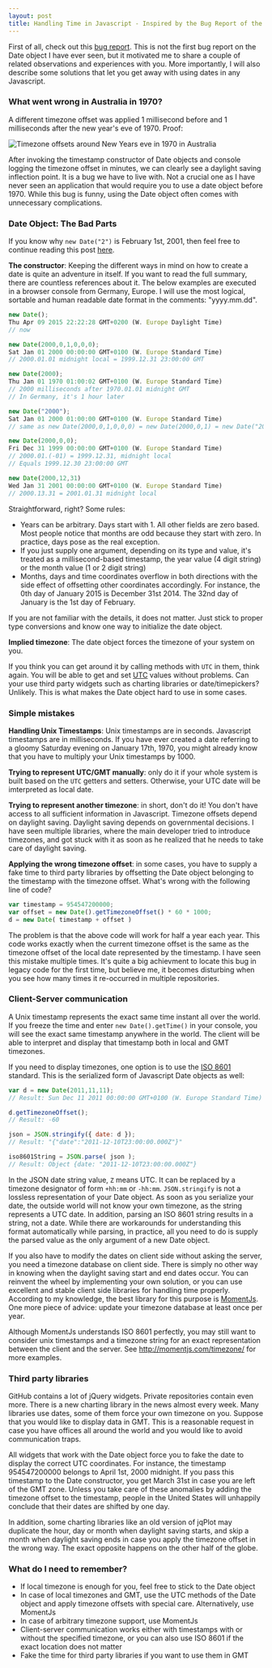 ```yaml
---
layout: post
title: Handling Time in Javascript - Inspired by the Bug Report of the Century
---
```


First of all, check out this <a href="https://github.com/angular/angular.js/issues/5017" target="_blank">bug report</a>. This is not the first bug report on the Date object I have ever seen, but it motivated me to share a couple of related observations and experiences with you. More importantly, I will also describe some solutions that let you get away with using dates in any Javascript.

### What went wrong in Australia in 1970?

A different timezone offset was applied 1 millisecond before and 1 milliseconds after the new year's eve of 1970. Proof:

<img src="http://zsolt-nagy.github.io/images/posts/dates_in_australia.png" alt="Timezone offsets around New Years eve in 1970 in Australia" />

After invoking the timestamp constructor of Date objects and console logging the timezone offset in minutes, we can clearly see a daylight saving inflection point. It is a bug we have to live with. Not a crucial one as I have never seen an application that would require you to use a date object before 1970. While this bug is funny, using the Date object often comes with unnecessary complications.

### Date Object: The Bad Parts

If you know why `new Date("2")` is February 1st, 2001, then feel free to continue reading this post <a href="#timezone">here</a>.

**The constructor**: Keeping the different ways in mind on how to create a date is quite an adventure in itself. If you want to read the full summary, there are countless references about it. The below examples are executed in a browser console from Germany, Europe. I will use the most logical, sortable and human readable date format in the comments: "yyyy.mm.dd". 


```javascript
new Date();   
Thu Apr 09 2015 22:22:28 GMT+0200 (W. Europe Daylight Time)
// now

new Date(2000,0,1,0,0,0);  
Sat Jan 01 2000 00:00:00 GMT+0100 (W. Europe Standard Time)
// 2000.01.01 midnight local = 1999.12.31 23:00:00 GMT

new Date(2000); 
Thu Jan 01 1970 01:00:02 GMT+0100 (W. Europe Standard Time)
// 2000 milliseconds after 1970.01.01 midnight GMT
// In Germany, it's 1 hour later

new Date("2000");
Sat Jan 01 2000 01:00:00 GMT+0100 (W. Europe Standard Time)
// same as new Date(2000,0,1,0,0,0) = new Date(2000,0,1) = new Date("2000-01-01")

new Date(2000,0,0); 
Fri Dec 31 1999 00:00:00 GMT+0100 (W. Europe Standard Time)
// 2000.01.(-01) = 1999.12.31, midnight local
// Equals 1999.12.30 23:00:00 GMT

new Date(2000,12,31)
Wed Jan 31 2001 00:00:00 GMT+0100 (W. Europe Standard Time)
// 2000.13.31 = 2001.01.31 midnight local
```
 
Straightforward, right? Some rules:

 - Years can be arbitrary. Days start with 1. All other fields are zero based. Most people notice that months are odd because they start with zero. In practice, days pose as the real exception.
 - If you just supply one argument, depending on its type and value, it's treated as a millisecond-based timestamp, the year value (4 digit string) or the month value (1 or 2 digit string)
 - Months, days and time coordinates overflow in both directions with the side effect of offsetting other coordinates accordingly. For instance, the 0th day of January 2015 is December 31st 2014. The 32nd day of January is the 1st day of February.

If you are not familiar with the details, it does not matter. Just stick to proper type conversions and know one way to initialize the date object. 

<a name="timezone"></a>
**Implied timezone**: The date object forces the timezone of your system on you.

If you think you can get around it by calling methods with `UTC` in them, think again. You will be able to get and set <a href="http://en.wikipedia.org/wiki/Coordinated_Universal_Time" target="_blank">UTC</a> values without problems. Can your use third party widgets such as charting libraries or date/timepickers? Unlikely. This is what makes the Date object hard to use in some cases.

### Simple mistakes

**Handling Unix Timestamps**: Unix timestamps are in seconds. Javascript timestamps are in milliseconds. If you have ever created a date referring to a gloomy Saturday evening on January 17th, 1970, you might already know that you have to multiply your Unix timestamps by 1000.

**Trying to represent UTC/GMT manually**: only do it if your whole system is built based on the `UTC` getters and setters. Otherwise, your UTC date will be imterpreted as local date.

**Trying to represent another timezone**: in short, don't do it! You don't have access to all sufficient information in Javascript. Timezone offsets depend on daylight saving. Daylight saving depends on governmental decisions. I have seen multiple libraries, where the main developer tried to introduce timezones, and got stuck with it as soon as he realized that he needs to take care of daylight saving.

**Applying the wrong timezone offset**: in some cases, you have to supply a fake time to third party libraries by offsetting the Date object belonging to the timestamp with the timezone offset. What's wrong with the following line of code?

```javascript
var timestamp = 954547200000;
var offset = new Date().getTimezoneOffset() * 60 * 1000;
d = new Date( timestamp + offset )
```

The problem is that the above code will work for half a year each year. This code works exactly when the current timezone offset is the same as the timezone offset of the local date represented by the timestamp. I have seen this mistake multiple times. It's quite a big achievment to locate this bug in legacy code for the first time, but believe me, it becomes disturbing when you see how many times it re-occurred in multiple repositories.

### Client-Server communication

A Unix timestamp represents the exact same time instant all over the world. If you freeze the time and enter `new Date().getTime()` in your console, you will see the exact same timestamp anywhere in the world. The client will be able to interpret and display that timestamp both in local and GMT timezones. 

If you need to display timezones, one option is to use the <a href="http://www.w3.org/TR/NOTE-datetime" target="_blank">ISO 8601</a> standard. This is the serialized form of Javascript Date objects as well:

```javascript
var d = new Date(2011,11,11);
// Result: Sun Dec 11 2011 00:00:00 GMT+0100 (W. Europe Standard Time)

d.getTimezoneOffset();
// Result: -60

json = JSON.stringify({ date: d });
// Result: "{"date":"2011-12-10T23:00:00.000Z"}"

iso8601String = JSON.parse( json );
// Result: Object {date: "2011-12-10T23:00:00.000Z"}
```

In the JSON date string value, `Z` means UTC. It can be replaced by a timezone designator of form `+hh:mm` or `-hh:mm`. `JSON.stringify` is not a lossless representation of your Date object. As soon as you serialize your date, the outside world will not know your own timezone, as the string represents a UTC date. In addition, parsing an ISO 8601 string results in a string, not a date. While there are workarounds for understanding this format automatically while parsing, in practice, all you need to do is supply the parsed value as the only argument of a new Date object. 

If you also have to modify the dates on client side without asking the server, you need a timezone database on client side. There is simply no other way in knowing when the daylight saving start and end dates occur. You can reinvent the wheel by implementing your own solution, or you can use excellent and stable client side libraries for handling time properly. According to my knowledge, the best library for this purpose is <a href="http://momentjs.com/docs/" target="_blank">MomentJs</a>. One more piece of advice: update your timezone database at least once per year. 

Although MomentJs understands ISO 8601 perfectly, you may still want to consider unix timestamps and a timezone string for an exact representation between the client and the server. See <a href="http://momentjs.com/timezone/" target="_blank">http://momentjs.com/timezone/</a> for more examples.

### Third party libraries

GitHub contains a lot of jQuery widgets. Private repositories contain even more. There is a new charting library in the news almost every week. Many libraries use dates, some of them force your own timezone on you. Suppose that you would like to display data in GMT. This is a reasonable request in case you have offices all around the world and you would like to avoid communication traps. 

All widgets that work with the Date object force you  to fake the date to display the correct UTC coordinates. For instance, the timestamp 954547200000 belongs to April 1st, 2000 midnight. If you pass this timestamp to the Date constructor, you get March 31st in case you are left of the GMT zone. Unless you take care of these anomalies by adding the timezone offset to the timestamp, people in the United States will unhappily conclude that their dates are shifted by one day. 

In addition, some charting libraries like an old version of jqPlot may duplicate the hour, day or month when daylight saving starts, and skip a month when daylight saving ends in case you apply the timezone offset in the wrong way. The exact opposite happens on the other half of the globe. 

### What do I need to remember?

- If local timezone is enough for you, feel free to stick to the Date object
- In case of local timezones and GMT, use the UTC methods of the Date object and apply timezone offsets with special care. Alternatively, use MomentJs
- In case of arbitrary timezone support, use MomentJs
- Client-server communication works either with timestamps with or without the specified timezone, or you can also use ISO 8601 if the exact location does not matter
- Fake the time for third party libraries if you want to use them in GMT




